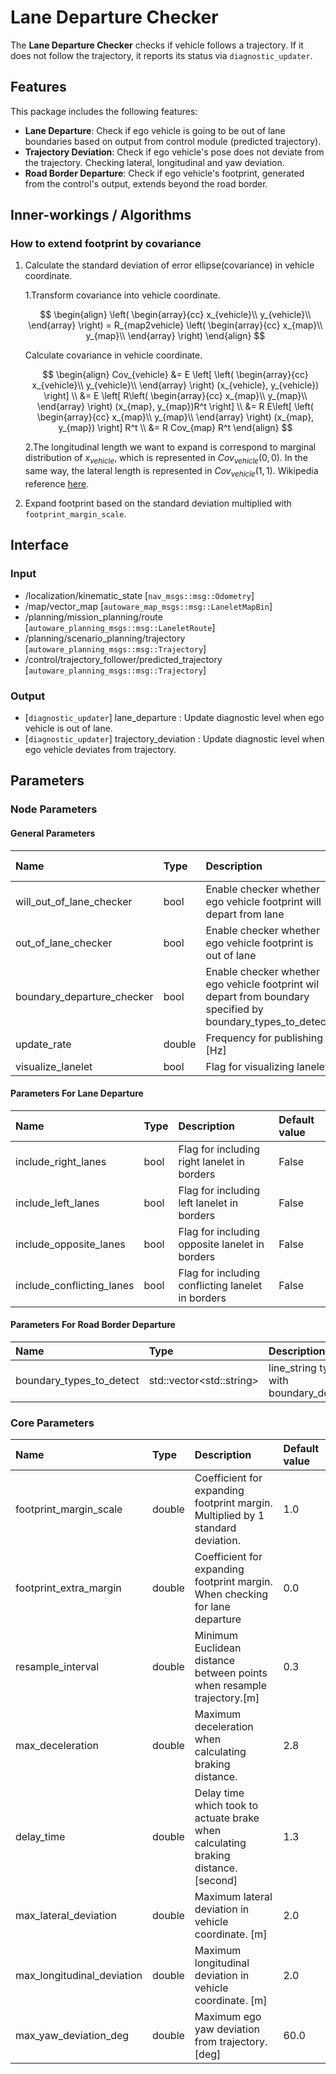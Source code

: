 # Lane Departure Checker

The **Lane Departure Checker** checks if vehicle follows a trajectory. If it does not follow the trajectory, it reports its status via `diagnostic_updater`.

## Features

This package includes the following features:

- **Lane Departure**: Check if ego vehicle is going to be out of lane boundaries based on output from control module (predicted trajectory).
- **Trajectory Deviation**: Check if ego vehicle's pose does not deviate from the trajectory. Checking lateral, longitudinal and yaw deviation.
- **Road Border Departure**: Check if ego vehicle's footprint, generated from the control's output, extends beyond the road border.

## Inner-workings / Algorithms

### How to extend footprint by covariance

1. Calculate the standard deviation of error ellipse(covariance) in vehicle coordinate.

   1.Transform covariance into vehicle coordinate.

   $$
   \begin{align}
   \left( \begin{array}{cc} x_{vehicle}\\ y_{vehicle}\\ \end{array} \right) = R_{map2vehicle}  \left( \begin{array}{cc} x_{map}\\ y_{map}\\ \end{array} \right)
   \end{align}
   $$

   Calculate covariance in vehicle coordinate.

   $$
   \begin{align}
   Cov_{vehicle} &= E \left[
   \left( \begin{array}{cc} x_{vehicle}\\ y_{vehicle}\\ \end{array} \right) (x_{vehicle}, y_{vehicle}) \right] \\
   &= E \left[ R\left( \begin{array}{cc} x_{map}\\ y_{map}\\ \end{array} \right)
   (x_{map}, y_{map})R^t
   \right] \\
   &= R E\left[ \left( \begin{array}{cc} x_{map}\\ y_{map}\\ \end{array} \right)
   (x_{map}, y_{map})
   \right] R^t \\
   &= R Cov_{map} R^t
   \end{align}
   $$

   2.The longitudinal length we want to expand is correspond to marginal distribution of $x_{vehicle}$, which is represented in $Cov_{vehicle}(0,0)$. In the same way, the lateral length is represented in $Cov_{vehicle}(1,1)$. Wikipedia reference [here](https://en.wikipedia.org/wiki/Multivariate_normal_distribution#Marginal_distributions).

2. Expand footprint based on the standard deviation multiplied with `footprint_margin_scale`.

## Interface

### Input

- /localization/kinematic_state [`nav_msgs::msg::Odometry`]
- /map/vector_map [`autoware_map_msgs::msg::LaneletMapBin`]
- /planning/mission_planning/route [`autoware_planning_msgs::msg::LaneletRoute`]
- /planning/scenario_planning/trajectory [`autoware_planning_msgs::msg::Trajectory`]
- /control/trajectory_follower/predicted_trajectory [`autoware_planning_msgs::msg::Trajectory`]

### Output

- [`diagnostic_updater`] lane_departure : Update diagnostic level when ego vehicle is out of lane.
- [`diagnostic_updater`] trajectory_deviation : Update diagnostic level when ego vehicle deviates from trajectory.

## Parameters

### Node Parameters

#### General Parameters

| Name                       | Type   | Description                                                                                                 | Default value |
| :------------------------- | :----- | :---------------------------------------------------------------------------------------------------------- | :------------ |
| will_out_of_lane_checker   | bool   | Enable checker whether ego vehicle footprint will depart from lane                                          | True          |
| out_of_lane_checker        | bool   | Enable checker whether ego vehicle footprint is out of lane                                                 | True          |
| boundary_departure_checker | bool   | Enable checker whether ego vehicle footprint wil depart from boundary specified by boundary_types_to_detect | False         |
| update_rate                | double | Frequency for publishing [Hz]                                                                               | 10.0          |
| visualize_lanelet          | bool   | Flag for visualizing lanelet                                                                                | False         |

#### Parameters For Lane Departure

| Name                      | Type | Description                                       | Default value |
| :------------------------ | :--- | :------------------------------------------------ | :------------ |
| include_right_lanes       | bool | Flag for including right lanelet in borders       | False         |
| include_left_lanes        | bool | Flag for including left lanelet in borders        | False         |
| include_opposite_lanes    | bool | Flag for including opposite lanelet in borders    | False         |
| include_conflicting_lanes | bool | Flag for including conflicting lanelet in borders | False         |

#### Parameters For Road Border Departure

| Name                     | Type                       | Description                                                 | Default value |
| :----------------------- | :------------------------- | :---------------------------------------------------------- | :------------ |
| boundary_types_to_detect | std::vector\<std::string\> | line_string types to detect with boundary_departure_checker | [road_border] |

### Core Parameters

| Name                       | Type   | Description                                                                        | Default value |
| :------------------------- | :----- | :--------------------------------------------------------------------------------- | :------------ |
| footprint_margin_scale     | double | Coefficient for expanding footprint margin. Multiplied by 1 standard deviation.    | 1.0           |
| footprint_extra_margin     | double | Coefficient for expanding footprint margin. When checking for lane departure       | 0.0           |
| resample_interval          | double | Minimum Euclidean distance between points when resample trajectory.[m]             | 0.3           |
| max_deceleration           | double | Maximum deceleration when calculating braking distance.                            | 2.8           |
| delay_time                 | double | Delay time which took to actuate brake when calculating braking distance. [second] | 1.3           |
| max_lateral_deviation      | double | Maximum lateral deviation in vehicle coordinate. [m]                               | 2.0           |
| max_longitudinal_deviation | double | Maximum longitudinal deviation in vehicle coordinate. [m]                          | 2.0           |
| max_yaw_deviation_deg      | double | Maximum ego yaw deviation from trajectory. [deg]                                   | 60.0          |

